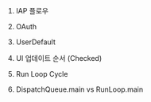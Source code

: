 

1.  IAP 플로우

2. OAuth

3.  UserDefault

4. UI 업데이트 순서 (Checked)
   
5. Run Loop Cycle

6. DispatchQueue.main vs RunLoop.main
